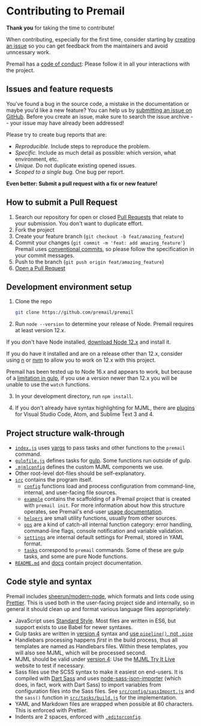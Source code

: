 # Contributing to Premail

**Thank you** for taking the time to contribute!

When contributing, especially for the first time, consider starting by
[creating an issue](https://github.com/premail/premail/issues/new) so you can
get feedback from the maintainers and avoid unncessary work.

Premail has a [code of conduct](CODE_OF_CONDUCT.md): Please follow it in all
your interactions with the project.

## Issues and feature requests

You've found a bug in the source code, a mistake in the documentation or maybe
you'd like a new feature? You can help us by
[submitting an issue on GitHub](https://github.com/premail/premail/issues).
Before you create an issue, make sure to search the issue archive -- your issue
may have already been addressed!

Please try to create bug reports that are:

- _Reproducible._ Include steps to reproduce the problem.
- _Specific._ Include as much detail as possible: which version, what
  environment, etc.
- _Unique._ Do not duplicate existing opened issues.
- _Scoped to a single bug._ One bug per report.

**Even better: Submit a pull request with a fix or new feature!**

## How to submit a Pull Request

1. Search our repository for open or closed
   [Pull Requests](https://github.com/premail/premail/pulls) that relate to your
   submission. You don't want to duplicate effort.
2. Fork the project
3. Create your feature branch (`git checkout -b feat/amazing_feature`)
4. Commit your changes (`git commit -m 'feat: add amazing_feature'`) Premail
   uses [conventional commits](https://www.conventionalcommits.org), so please
   follow the specification in your commit messages.
5. Push to the branch (`git push origin feat/amazing_feature`)
6. [Open a Pull Request](https://github.com/premail/premail/compare?expand=1)

## Development environment setup

1. Clone the repo

   ```sh
   git clone https://github.com/premail/premail
   ```

2. Run `node --version` to determine your release of Node. Premail requires at
   least version 12.x.

If you don't have Node installed,
[download Node 12.x](https://github.com/nodejs/Release#release-schedule) and
install it.

If you do have it installed and are on a release other than 12.x, consider using
[n](https://github.com/tj/n) or [nvm](https://github.com/nvm-sh/nvm) to allow
you to work on 12.x with this project.

Premail has been tested up to Node 16.x and appears to work, but because of a
[limitation in gulp](https://github.com/gulpjs/glob-watcher/issues/55), if you
use a version newer than 12.x you will be unable to use the `watch` functions.

3. In your development directory, run `npm install`.

4. If you don't already have syntax highlighting for MJML, there are
   [plugins](https://documentation.mjml.io/#applications-and-plugins) for Visual
   Studio Code, Atom, and Sublime Text 3 and 4.

## Project structure walk-through

- [`index.js`](/index.js) uses [yargs](https://yargs.js.org) to pass tasks and
  other functions to the `premail` command.
- [`gulpfile.js`](/gulpfile.js) defines tasks for [gulp](https://gulpjs.com/).
  Some functions run outside of gulp.
- [`.mjmlconfig`](/.mjmlconfig) defines the custom MJML components we use.
- Other root-level dot-files should be self-explanatory.
- [`src`](/src) contains the program itself.
  - [`config`](/src/config) functions load and process configuration from
    command-line, internal, and user-facing file sources.
  - [`example`](/src/example) contains the scaffolding of a Premail project that
    is created with `premail init`. For more information about how this
    structure operates, see Premail's end-user
    [usage documentation](/README.md#usage).
  - [`helpers`](/src/helpers) are small utility functions, usually from other
    sources.
  - [`ops`](/src/ops) are a kind of catch-all internal function category: error
    handling, command-line flags, console notification and variable validation.
  - [`settings`](/src/settings) are internal default settings for Premail,
    stored in YAML format.
  - [`tasks`](/src/tasks) correspond to `premail` commands. Some of these are
    gulp tasks, and some are pure Node functions.
- [`README.md`](/README.md) and [docs](/docs) contain project documentation.

## Code style and syntax

Premail includes [sheerun/modern-node](https://github.com/sheerun/modern-node),
which formats and lints code using [Prettier](https://prettier.io/). This is
used both in the user-facing project side and internally, so in general it
should clean up and format various language files appropriately:

- JavaScript uses [Standard Style](https://standardjs.com/). Most files are
  written in ES6, but support exists to use Babel for newer syntaxes.
- Gulp tasks are written in
  [version 4](https://gulpjs.com/docs/en/getting-started/creating-tasks) syntax
  and
  [use `pipeline()`, not `.pipe`](https://github.com/gulpjs/gulp/discussions/2586)
- Handlebars processing happens _first_ in the build process, thus all templates
  are named as Handlebars files. Within these templates, you will also see MJML,
  which will be processed second.
- MJML should be valid under
  [version 4](https://github.com/mjmlio/mjml/releases): Use the
  [MJML Try It Live](https://mjml.io/try-it-live/) website to test if necessary.
- Sass files use the SCSS syntax to make it easiest on end-users. It is compiled
  with [Dart Sass](https://sass-lang.com/dart-sass) and uses
  [node-sass-json-importer](https://github.com/pmowrer/node-sass-json-importer)
  (which does, in fact, work with Dart Sass) to import variables from
  configuration files into the Sass files. See
  [`src/config/sassImport.js`](/src/config/sassImport.js) and the `sass()`
  function in [`src/tasks/build.js`](/src/tasks/build.js) for the
  implementation.
- YAML and Markdown files are wrapped when possible at 80 characters. This is
  enforced with Prettier.
- Indents are 2 spaces, enforced with [`.editorconfig`](/.editorconfig).
